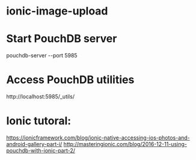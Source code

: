 # ionic-image-upload

# Start PouchDB server
pouchdb-server --port 5985

# Access PouchDB utilities
http://localhost:5985/_utils/

# Ionic tutoral:
https://ionicframework.com/blog/ionic-native-accessing-ios-photos-and-android-gallery-part-i/
http://masteringionic.com/blog/2016-12-11-using-pouchdb-with-ionic-part-2/